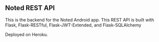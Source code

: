 ## Noted REST API

This is the backend for the Noted Android app. This REST API is built with Flask, Flask-RESTful, Flask-JWT-Extended, and Flask-SQLAlchemy

Deployed on Heroku.